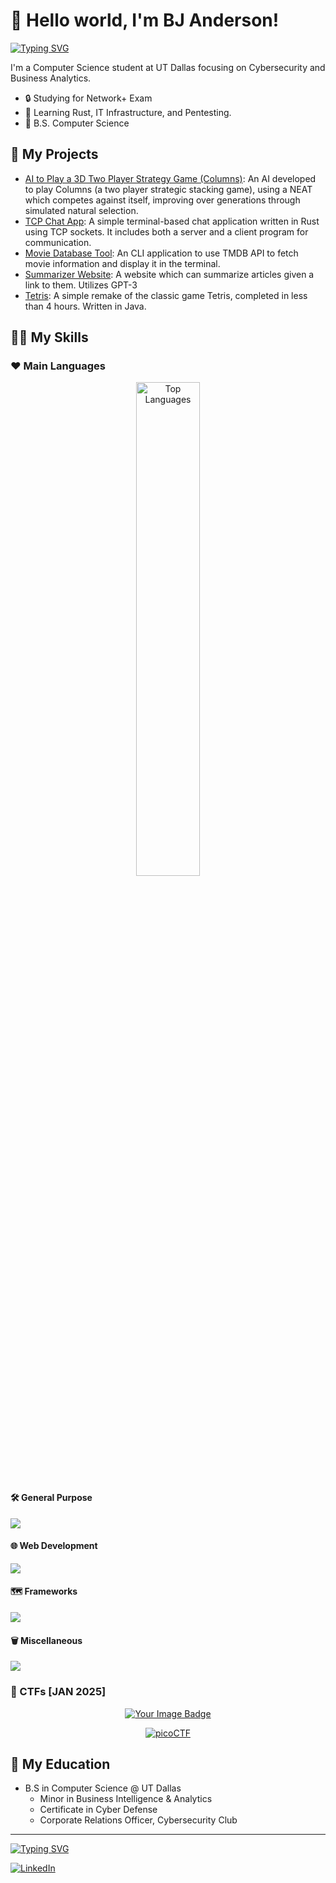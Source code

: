 # 👋 Hello world, I'm BJ Anderson!

[![Typing SVG](https://readme-typing-svg.demolab.com?font=Fira+Code&duration=2000&pause=1500&random=false&width=435&lines=Software+Development;Cybersecurity;Algorithmic+Game+Theory;Behavioral+Economics;Artificial+Intelligence;Technology+Innovation;Business+Intelligence+and+Analytics)](https://git.io/typing-svg)

I'm a Computer Science student at UT Dallas focusing on Cybersecurity and Business Analytics. 
- 🔒 Studying for Network+ Exam
- 🌱 Learning Rust, IT Infrastructure, and Pentesting.
- 🎯 B.S. Computer Science

## 🔭 My Projects

- [ AI to Play a 3D Two Player Strategy Game (Columns)](https://github.com/Auric115/columns-game): An AI developed to play Columns (a two player strategic stacking game), using a NEAT which competes against itself, improving over generations through simulated natural selection.
- [TCP Chat App](https://github.com/Auric115/tcp-chat-app): A simple terminal-based chat application written in Rust using TCP sockets. It includes both a server and a client program for communication.
- [Movie Database Tool](https://github.com/Auric115/movie-db-tool): An CLI application to use TMDB API to fetch movie information and display it in the terminal.
- [Summarizer Website](https://github.com/Auric115/gpt-ai-website): A website which can summarize articles given a link to them. Utilizes GPT-3
- [Tetris](https://github.com/Auric115/tetris-game-java): A simple remake of the classic game Tetris, completed in less than 4 hours. Written in Java.

## 👨‍💻 My Skills

### ❤️ Main Languages
<p align="center">
  <img src="https://github-readme-stats.vercel.app/api/top-langs/?username=Auric115&theme=tokyonight&show_icons=true&hide_border=false&layout=compact" alt="Top Languages" style="width: 45%;">
</p>

#### 🛠️ General Purpose

![](https://ezicons.cftutorial.workers.dev/icons/?icons=skills-dark-python,skills-dark-c%2B%2B,skills-dark-rust,skills-dark-astro,skills-dark-linux)

#### 🌐 Web Development
![](https://ezicons.cftutorial.workers.dev/icons/?icons=skills-dark-html5,skills-dark-css,skills-dark-typescript,skills-dark-js,skills-dark-nodejs,skills-dark-framer)

#### 🗺️ Frameworks
![](https://ezicons.cftutorial.workers.dev/icons/?icons=skills-dark-reactjs,skills-dark-tailwind,skills-dark-nextjs,skills-dark-django,skills-dark-vitejs)

#### 🗑️ Miscellaneous
![](https://ezicons.cftutorial.workers.dev/icons/?icons=skills-dark-c%23,skills-dark-git,skills-dark-haskell,skills-dark-java,skills-dark-netlify,skills-dark-npm,skills-dark-php)

### 🚩 CTFs [JAN 2025]
<p align="center" margin="20px">
    <a href="https://tryhackme.com/r/p/Auric115">
        <img src="https://tryhackme-badges.s3.amazonaws.com/Auric115.png" alt="Your Image Badge" />
    </a>
</p>
<p align="center" margin="20px">
    <a href="https://play.picoctf.org/users/Auric115">
        <img src="https://play.picoctf.org/static/media/picoctf-logo-horizontal-white.17fdf0dcdef08dc3396a195b95e3bc29.svg" alt="picoCTF">
    </a>
</p>

## 🏫 My Education
- B.S in Computer Science @ UT Dallas
  - Minor in Business Intelligence & Analytics
  - Certificate in Cyber Defense
  - Corporate Relations Officer, Cybersecurity Club

<!--
## 🌱 My Learning

-->

<hr>

[![Typing SVG](https://readme-typing-svg.demolab.com?font=Fira+Code&duration=2000&pause=1500&random=false&width=435&lines=Connect+with+me+on+LinkedIn%21)](https://git.io/typing-svg)

[![LinkedIn](https://img.shields.io/badge/LinkedIn-0077B5?style=for-the-badge&logo=linkedin&logoColor=white)](https://www.linkedin.com/in/bj-/)
